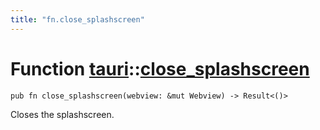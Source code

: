 ```yaml
---
title: "fn.close_splashscreen"
---
```


# Function [tauri](/docs/api/rust/tauri/index.html)::​[close_splashscreen](/docs/api/rust/tauri/)

    pub fn close_splashscreen(webview: &mut Webview) -> Result<()>

Closes the splashscreen.
